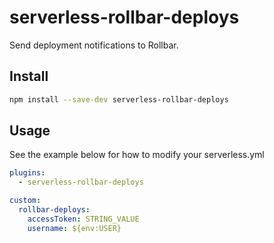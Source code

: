 # serverless-rollbar-deploys

Send deployment notifications to Rollbar.

## Install

```bash
npm install --save-dev serverless-rollbar-deploys
```

## Usage

See the example below for how to modify your serverless.yml

```yaml
plugins:
  - serverless-rollbar-deploys

custom:
  rollbar-deploys:
    accessToken: STRING_VALUE
    username: ${env:USER}
```
